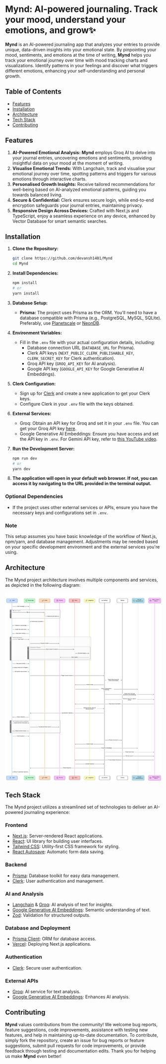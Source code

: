 # **Mynd: AI-powered journaling. Track your mood, understand your emotions, and grow✨**

**Mynd** is an AI-powered journaling app that analyzes your entries to provide unique, data-driven insights into your emotional state. By pinpointing your mood, sentiments, and emotions at the time of writing, **Mynd** helps you track your emotional journey over time with mood tracking charts and visualizations. Identify patterns in your feelings and discover what triggers different emotions, enhancing your self-understanding and personal growth.

## Table of Contents

- [Features](#features)
- [Installation](#installation)
- [Architecture](#architecture)
- [Tech Stack](#tech-stack)
- [Contributing](#contributing)

## Features

1. **AI-Powered Emotional Analysis:** **Mynd** employs Groq AI to delve into your journal entries, uncovering emotions and sentiments, providing insightful data on your mood at the moment of writing.
2. **Visualise Emotional Trends:** With Langchain, track and visualise your emotional journey over time, spotting patterns and triggers for various emotions through interactive charts.
3. **Personalised Growth Insights:** Receive tailored recommendations for well-being based on AI-analyzed emotional patterns, guiding you towards balanced living.
4. **Secure & Confidential:** Clerk ensures secure login, while end-to-end encryption safeguards your journal entries, maintaining privacy.
5. **Responsive Design Across Devices:** Crafted with Next.js and TypeScript, enjoy a seamless experience on any device, enhanced by Vector Database for smart semantic searches.

## Installation

1. **Clone the Repository:**

   ```sh
   git clone https://github.com/devansh1401/Mynd
   cd Mynd
   ```

2. **Install Dependencies:**

   ```sh
   npm install
   # or
   yarn install
   ```

3. **Database Setup:**

   - **Prisma:** The project uses Prisma as the ORM. You'll need to have a database compatible with Prisma (e.g., PostgreSQL, MySQL, SQLite). Preferably, use [Planetscale](https://planetscale.com/) or [NeonDB](https://neon.tech/).

4. **Environment Variables:**

   - Fill in the `.env` file with your actual configuration details, including:
     - Database connection URL (`DATABASE_URL` for Prisma).
     - Clerk API keys (`NEXT_PUBLIC_CLERK_PUBLISHABLE_KEY`, `CLERK_SECRET_KEY` for Clerk authentication).
     - Groq API key (`GROQ_API_KEY` for AI analysis).
     - Google API key (`GOOGLE_API_KEY` for Google Generative AI Embeddings).

5. **Clerk Configuration:**

   - Sign up for [Clerk](https://clerk.com/) and create a new application to get your Clerk keys.
   - Configure Clerk in your `.env` file with the keys obtained.

6. **External Services:**

   - Groq: Obtain an API key for Groq and set it in your `.env` file. You can get your Groq API key [here](https://wow.groq.com/).
   - Google Generative AI Embeddings: Ensure you have access and set the API key in `.env`. For Gemini API key, refer to [this YouTube video](https://youtu.be/a_vuUufkCy4?si=EvX9I9eoUBDnf3df).

7. **Run the Development Server:**

   ```sh
   npm run dev
   # or
   yarn dev
   ```

8. **The application will open in your default web browser. If not, you can access it by navigating to the URL provided in the terminal output.**

### Optional Dependencies

- If the project uses other external services or APIs, ensure you have the necessary keys and configurations set in `.env`.

### Note

This setup assumes you have basic knowledge of the workflow of Next.js, npm/yarn, and database management. Adjustments may be needed based on your specific development environment and the external services you're using.

## Architecture

The Mynd project architecture involves multiple components and services, as depicted in the following diagram:

![Project Architecture](resources/diagram23.png)

## Tech Stack

The Mynd project utilizes a streamlined set of technologies to deliver an AI-powered journaling experience:

### Frontend

- [Next.js](https://nextjs.org/): Server-rendered React applications.
- [React](https://reactjs.org/): UI library for building user interfaces.
- [Tailwind CSS](https://tailwindcss.com/): Utility-first CSS framework for styling.
- [React Autosave](https://www.npmjs.com/package/react-autosave): Automatic form data saving.

### Backend

- [Prisma](https://www.prisma.io/): Database toolkit for easy data management.
- [Clerk](https://clerk.com/): User authentication and management.

### AI and Analysis

- [Langchain](https://www.langchain.com/) & [Groq](https://wow.groq.com/): AI analysis of text for insights.
- [Google Generative AI Embeddings](https://cloud.google.com/): Semantic understanding of text.
- [Zod](https://zod.dev/): Validation for structured outputs.

### Database and Deployment

- [Prisma Client](https://www.prisma.io/docs/concepts/components/prisma-client): ORM for database access.
- [Vercel](https://vercel.com/): Deploying Next.js applications.

### Authentication

- [Clerk](https://clerk.com/): Secure user authentication.

### External APIs

- [Groq](https://wow.groq.com/): AI service for text analysis.
- [Google Generative AI Embeddings](https://cloud.google.com/): Enhances AI analysis.

## Contributing

**Mynd** values contributions from the community! We welcome bug reports, feature suggestions, code improvements, assistance with testing new features, and help in maintaining up-to-date documentation. To contribute, simply fork the repository, create an issue for bug reports or feature suggestions, submit pull requests for code improvements, or provide feedback through testing and documentation edits. Thank you for helping us make **Mynd** even better!

